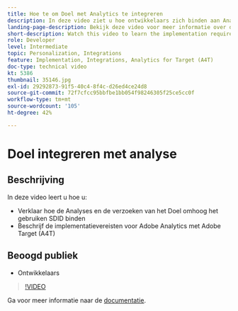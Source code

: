 ```yaml
---
title: Hoe te om Doel met Analytics te integreren
description: In deze video ziet u hoe ontwikkelaars zich binden aan Analytics- en Target-aanvragen met SDID. Bekijk deze video voor meer informatie over de implementatievereisten voor Adobe Analytics met Adobe Target (A4T).
landing-page-description: Bekijk deze video voor meer informatie over de implementatievereisten voor Adobe Analytics met Adobe Target (A4T).
short-description: Watch this video to learn the implementation requirements for Adobe Analytics with Adobe Target (A4T).
role: Developer
level: Intermediate
topic: Personalization, Integrations
feature: Implementation, Integrations, Analytics for Target (A4T)
doc-type: technical video
kt: 5386
thumbnail: 35146.jpg
exl-id: 29292873-91f5-40c4-8f4c-d26ed4ce24d8
source-git-commit: 72f7cfcc95bbfbe1bb054f98246305f25ce5cc0f
workflow-type: tm+mt
source-wordcount: '105'
ht-degree: 42%

---
```


# Doel integreren met analyse

## Beschrijving

In deze video leert u hoe u:

* Verklaar hoe de Analyses en de verzoeken van het Doel omhoog het gebruiken SDID binden
* Beschrijf de implementatievereisten voor Adobe Analytics met Adobe Target (A4T)

## Beoogd publiek

* Ontwikkelaars

>[!VIDEO](https://video.tv.adobe.com/v/35146/?quality=12)

Ga voor meer informatie naar de [documentatie](https://experienceleague.adobe.com/docs/target/using/integrate/a4t/a4timplementation.html?lang=en).
